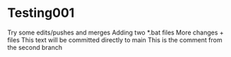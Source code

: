 # Testing001
Try some edits/pushes and merges
Adding two *.bat files
More changes + files
This text will be committed directly to main
This is the comment from the second branch
